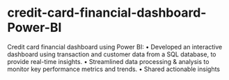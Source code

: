 # credit-card-financial-dashboard-Power-BI
Credit card financial dashboard using Power BI: • Developed an interactive dashboard using transaction and customer data from a SQL database, to provide real-time insights. • Streamlined data processing &amp; analysis to monitor key performance metrics and trends. • Shared actionable insights
